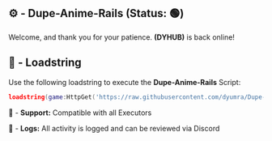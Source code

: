 ## ⚙️ - Dupe-Anime-Rails (Status: 🟢)

Welcome, and thank you for your patience.
**(DYHUB)** is back online!

## 📌 - Loadstring

Use the following loadstring to execute the  **Dupe-Anime-Rails** Script:
```lua
loadstring(game:HttpGet('https://raw.githubusercontent.com/dyumra/Dupe-Anime-Rails/refs/heads/main/AnimeRails-OpenSource-Dupe-Working25-06-2025.lua'))()
```

🔔 - **Support:** Compatible with all Executors

📂 - **Logs:** All activity is logged and can be reviewed via Discord

